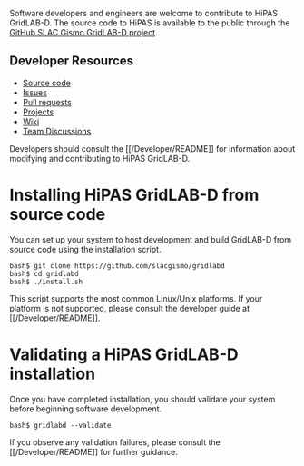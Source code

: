 Software developers and engineers are welcome to contribute to HiPAS GridLAB-D. The source code to HiPAS is available to the public through the [GitHub SLAC Gismo GridLAB-D project](https://github.com/slacgismo/gridlabd). 

## Developer Resources

  - [Source code](https://github.com/slacgismo/gridlabd)
  - [Issues](https://github.com/slacgismo/gridlabd/issues)
  - [Pull requests](https://github.com/slacgismo/gridlabd/pulls)
  - [Projects](https://github.com/slacgismo/gridlabd/projects)
  - [Wiki](https://github.com/slacgismo/gridlabd)
  - [Team Discussions](https://github.com/slacgismo/teams/gridlab-d/discussions)

Developers should consult the [[/Developer/README]] for information about modifying and contributing to HiPAS GridLAB-D.

# Installing HiPAS GridLAB-D from source code

You can set up your system to host development and build GridLAB-D from source code using the installation script. 

~~~
bash$ git clone https://github.com/slacgismo/gridlabd
bash$ cd gridlabd
bash$ ./install.sh
~~~

This script supports the most common Linux/Unix platforms.  If your platform is not supported, please consult the developer guide at [[/Developer/README]].

# Validating a HiPAS GridLAB-D installation

Once you have completed installation, you should validate your system before beginning software development.

~~~
bash$ gridlabd --validate
~~~

If you observe any validation failures, please consult the [[/Developer/README]] for further guidance.
